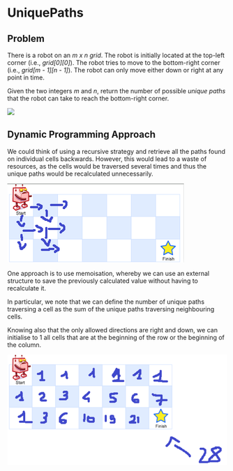 # UniquePaths


## Problem 

There is a robot on an *m x n grid*. The robot is initially located at the top-left corner (i.e., *grid[0][0]*). The robot tries to move to the bottom-right corner (i.e., *grid[m - 1][n - 1]*). The robot can only move either down or right at any point in time.

Given the two integers *m* and *n*, return the number of possible *unique paths* that the robot can take to reach the bottom-right corner.



![](https://assets.leetcode.com/uploads/2018/10/22/robot_maze.png)


## Dynamic Programming Approach

We could think of using a recursive strategy and retrieve all the paths found on individual cells backwards. However, this would lead to a waste of resources, as the cells would be traversed several times and thus the unique paths would be recalculated unnecessarily. 

![](img/brute_force.png)


One approach is to use memoisation, whereby we can use an external structure to save the previously calculated value without having to recalculate it. 

In particular, we note that we can define the number of unique paths traversing a cell as the sum of the unique paths traversing neighbouring cells. 

Knowing also that the only allowed directions are right and down, we can initialise to 1 all cells that are at the beginning of the row or the beginning of the column. 

![](img/solve.png)


